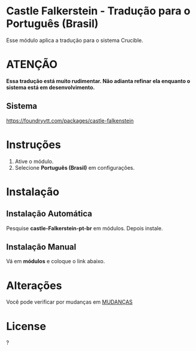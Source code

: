 # Castle Falkerstein - Tradução para o Português (Brasil)
Esse módulo aplica a tradução para o sistema Crucible.

# ATENÇÃO
**Essa tradução está muito rudimentar. Não adianta refinar ela enquanto o sistema está em desenvolvimento.**

## Sistema
https://foundryvtt.com/packages/castle-falkenstein
# Instruções
1. Ative o módulo.
2. Selecione **Português (Brasil)** em configurações.

# Instalação

## Instalação Automática
Pesquise **castle-Falkerstein-pt-br** em módulos. Depois instale.

## Instalação Manual
Vá em **módulos** e coloque o link abaixo. 

# Alterações
Você pode verificar por mudanças em [MUDANÇAS](CHANGELOG.md)

# License
?
